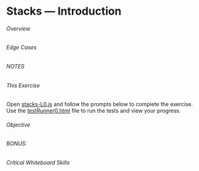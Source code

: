 # Stacks &mdash; Introduction


###### Overview



###### Edge Cases

 

###### NOTES

    

###### This Exercise


Open [stacks-L0.js](ES6/src/stacks-L0.js) and follow the prompts below to complete the exercise.  Use 
 the [testRunner0.html](ES6/testRunner0.html) file to run the tests and view your progress.


###### Objective



###### BONUS:



###### Critical Whiteboard Skills

 